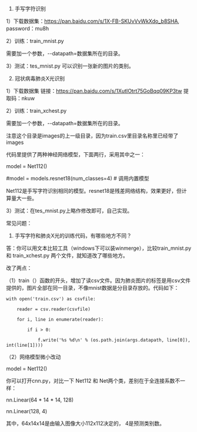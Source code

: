 
1. 手写字符识别

1）下载数据集：https://pan.baidu.com/s/1X-FB-SKUvVvWkXdo_b8SHA, password：mu8h

2）训练：train_mnist.py

需要加一个参数，--datapath=数据集所在的目录。

3）测试：tes_mnist.py 可以识别一张新的图片的类别。

2. 冠状病毒肺炎X光识别

1）下载数据集  链接：https://pan.baidu.com/s/1XutIOtrt75GoBqq09KP3tw  提取码：nkuw 

2）训练：train_xchest.py 

需要加一个参数，--datapath=数据集所在的目录。

注意这个目录是images的上一级目录，因为train.csv里目录名称里已经带了images

代码里提供了两种神经网络模型，下面两行，采用其中之一：

model = Net112()

#model = models.resnet18(num_classes=4)  # 调用内置模型

Net112是手写字符识别相同的模型。resnet18是残差网络结构，效果更好，但计算量大一些。

3）测试：在tes_mnist.py上略作修改即可，自己实现。
 

常见问题：

1. 手写字符和肺炎X光的训练代码，有哪些地方不同？

答：你可以用文本比较工具（windows下可以装winmerge），比较train_mnist.py 和 train_xchest.py 两个文件，就知道改了哪些地方。

改了两点：

（1）train（）函数的开头，增加了读csv文件。因为肺炎图片的标签是用csv文件提供的，图片全部在同一目录，不像mnist数据是分目录存放的。代码如下：

    with open('train.csv') as csvfile:
	
        reader = csv.reader(csvfile)
		
        for i, line in enumerate(reader):
		
            if i > 0:
			
                f.write('%s %d\n' % (os.path.join(args.datapath, line[0]), int(line[1])))
				
				
（2）网络模型微小改动

model = Net112()	

你可以打开cnn.py，对比一下 Net112 和 Net两个类，差别在于全连接系数不一样：

nn.Linear(64 * 14 * 14, 128)  

nn.Linear(128, 4)  

其中，64x14x14是由输入图像大小112x112决定的， 4是预测类别数。






			
				
